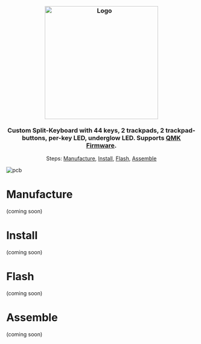 
<h3 align="center">
    <br/>
    <img src="https://github.com/da-h/BackOnTrack-SplitKb/assets/19650074/1633741e-704f-4d27-8a53-c6987eb71e82" width="300" alt="Logo"/><br/><br/>
    Custom Split-Keyboard with 44 keys, 2 trackpads, 2 trackpad-buttons, per-key LED, underglow LED. Supports <a href="https://qmk.fm/">QMK Firmware</a>.
</h3>

<p align="center"> Steps: <a href="#setup">Manufacture</a>, <a href="#installation">Install</a>, <a href="#flashing">Flash</a>, <a href="#assemble">Assemble</a>
</p>

![pcb](https://github.com/da-h/BackOnTrack-SplitKb/assets/19650074/f81f0db0-98bd-4ce9-bd3f-bb82b66a15d2)


# Manufacture
(coming soon)

# Install
(coming soon)

# Flash
(coming soon)

# Assemble
(coming soon)
